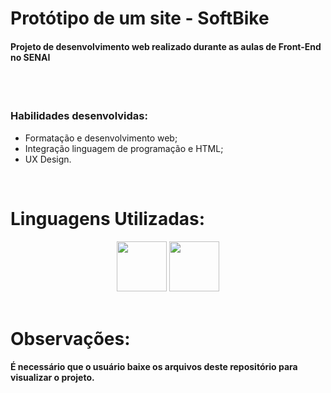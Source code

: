 # Protótipo de um site - SoftBike

<h4> Projeto de desenvolvimento web realizado durante as aulas de Front-End no SENAI </h4>
<br>
<br>
<h3> Habilidades desenvolvidas: </h3>

* Formatação e desenvolvimento web;
* Integração linguagem de programação e HTML;
* UX Design.
<br>

# Linguagens Utilizadas:

<div align = "center">
  
  <img height = "80" src = "https://cdn-icons-png.flaticon.com/512/5968/5968267.png">
  <img height = "80" src = "https://cdn-icons-png.flaticon.com/512/5968/5968242.png">
  
</div><br>

# Observações:

<h4>É necessário que o usuário baixe os arquivos deste repositório para visualizar o projeto.</h4>
